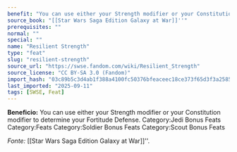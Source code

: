 ```yaml
---
benefit: "You can use either your Strength modifier or your Constitution modifier to determine your Fortitude Defense. Category:Jedi Bonus Feats Category:Feats Category:Soldier Bonus Feats Category:Scout Bonus Feats"
source_book: "[[Star Wars Saga Edition Galaxy at War]]''"
prerequisites: ""
normal: ""
special: ""
name: "Resilient Strength"
type: "feat"
slug: "resilient-strength"
source_url: "https://swse.fandom.com/wiki/Resilient_Strength"
source_license: "CC BY-SA 3.0 (Fandom)"
import_hash: "03c89b5c3d4ab1f388a4100fc50376bfeaceec18ce373f65d3f3a25854f4f65b"
last_imported: "2025-09-11"
tags: [SWSE, Feat]
---
```

**Beneficio:** You can use either your Strength modifier or your Constitution modifier to determine your Fortitude Defense. Category:Jedi Bonus Feats Category:Feats Category:Soldier Bonus Feats Category:Scout Bonus Feats

*Fonte:* [[Star Wars Saga Edition Galaxy at War]]''.
